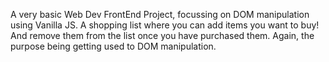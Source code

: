 A very basic Web Dev FrontEnd Project, focussing on DOM manipulation using Vanilla JS. 
A shopping list where you can add items you want to buy! And remove them from the list once you have purchased them. 
Again, the purpose being getting used to DOM manipulation. 
